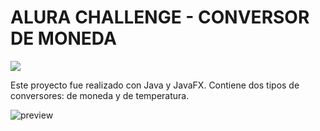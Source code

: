 # ALURA CHALLENGE - CONVERSOR DE MONEDA

![](	https://img.shields.io/badge/Java-ED8B00?style=for-the-badge&logo=openjdk&logoColor=white)

Este proyecto fue realizado con Java y JavaFX. Contiene dos tipos de conversores: de moneda y de temperatura.

![preview](https://github.com/AxelHuerta/AluraChallenge-ConversorDeMoneda/blob/main/preview/captura.GIF?raw=true)